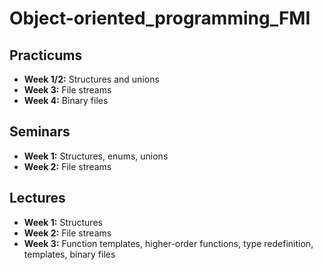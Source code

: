 # Object-oriented_programming_FMI

## Practicums
- **Week 1/2:** Structures and unions
- **Week 3:** File streams
- **Week 4:** Binary files

## Seminars
- **Week 1:** Structures, enums, unions
- **Week 2:** File streams

## Lectures
- **Week 1:** Structures
- **Week 2:** File streams
- **Week 3:** Function templates, higher-order functions, type redefinition, templates, binary files
